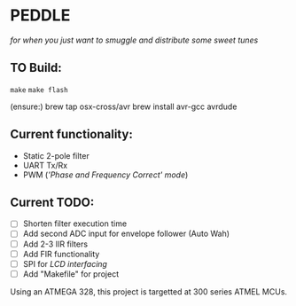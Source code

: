 # PEDDLE
*for when you just want to smuggle and distribute some sweet tunes*

## **TO Build:** 
```make```
```make flash```


(ensure:)
brew tap osx-cross/avr
brew install avr-gcc avrdude

## Current functionality:
- Static 2-pole filter
- UART Tx/Rx
- PWM (*'Phase and Frequency Correct' mode*)

## Current TODO:
- [ ] Shorten filter execution time
- [ ] Add second ADC input for envelope follower (Auto Wah)
- [ ] Add 2-3 IIR filters
- [ ] Add FIR functionality
- [ ] SPI for *LCD interfacing*
- [ ] Add "Makefile" for project

Using an ATMEGA 328, 
  this project is targetted at 300 series ATMEL MCUs.
